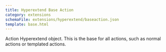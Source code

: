```yaml
---
title: Hyperextend Base Action
category: extensions
schemaFile: extensions/hyperextend/baseaction.json
template: base.html
---
```


Action Hyperextend object. This is the base for all actions, such as normal actions or templated actions.